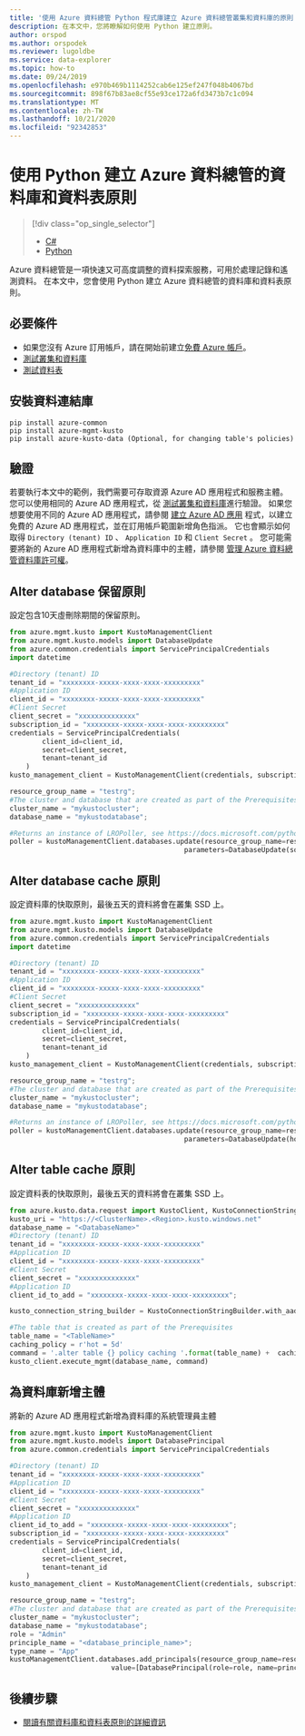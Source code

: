 ```yaml
---
title: '使用 Azure 資料總管 Python 程式庫建立 Azure 資料總管叢集和資料庫的原則 '
description: 在本文中，您將瞭解如何使用 Python 建立原則。
author: orspod
ms.author: orspodek
ms.reviewer: lugoldbe
ms.service: data-explorer
ms.topic: how-to
ms.date: 09/24/2019
ms.openlocfilehash: e970b469b1114252cab6e125ef247f048b4067bd
ms.sourcegitcommit: 898f67b83ae8cf55e93ce172a6fd3473b7c1c094
ms.translationtype: MT
ms.contentlocale: zh-TW
ms.lasthandoff: 10/21/2020
ms.locfileid: "92342853"
---
```

# <a name="create-database-and-table-policies-for-azure-data-explorer-by-using-python"></a>使用 Python 建立 Azure 資料總管的資料庫和資料表原則

> [!div class="op_single_selector"]
> * [C#](database-table-policies-csharp.md)
> * [Python](database-table-policies-python.md)
>

Azure 資料總管是一項快速又可高度調整的資料探索服務，可用於處理記錄和遙測資料。 在本文中，您會使用 Python 建立 Azure 資料總管的資料庫和資料表原則。

## <a name="prerequisites"></a>必要條件

* 如果您沒有 Azure 訂用帳戶，請在開始前建立[免費 Azure 帳戶](https://azure.microsoft.com/free/)。
* [測試叢集和資料庫](create-cluster-database-python.md)
* [測試資料表](python-ingest-data.md#create-a-table-on-your-cluster)

## <a name="install-the-data-libraries"></a>安裝資料連結庫

```
pip install azure-common
pip install azure-mgmt-kusto
pip install azure-kusto-data (Optional, for changing table's policies)
```

## <a name="authentication"></a>驗證
若要執行本文中的範例，我們需要可存取資源 Azure AD 應用程式和服務主體。 您可以使用相同的 Azure AD 應用程式，從 [測試叢集和資料庫](create-cluster-database-csharp.md#authentication)進行驗證。 如果您想要使用不同的 Azure AD 應用程式，請參閱 [建立 Azure AD 應用](/azure/active-directory/develop/howto-create-service-principal-portal) 程式，以建立免費的 Azure AD 應用程式，並在訂用帳戶範圍新增角色指派。 它也會顯示如何取得 `Directory (tenant) ID` 、 `Application ID` 和 `Client Secret` 。 您可能需要將新的 Azure AD 應用程式新增為資料庫中的主體，請參閱 [管理 Azure 資料總管資料庫許可權](manage-database-permissions.md)。    

## <a name="alter-database-retention-policy"></a>Alter database 保留原則
設定包含10天虛刪除期間的保留原則。

```python
from azure.mgmt.kusto import KustoManagementClient
from azure.mgmt.kusto.models import DatabaseUpdate
from azure.common.credentials import ServicePrincipalCredentials
import datetime

#Directory (tenant) ID
tenant_id = "xxxxxxxx-xxxxx-xxxx-xxxx-xxxxxxxxx"
#Application ID
client_id = "xxxxxxxx-xxxxx-xxxx-xxxx-xxxxxxxxx"
#Client Secret
client_secret = "xxxxxxxxxxxxxx"
subscription_id = "xxxxxxxx-xxxxx-xxxx-xxxx-xxxxxxxxx"
credentials = ServicePrincipalCredentials(
        client_id=client_id,
        secret=client_secret,
        tenant=tenant_id
    )
kusto_management_client = KustoManagementClient(credentials, subscription_id)

resource_group_name = "testrg";
#The cluster and database that are created as part of the Prerequisites
cluster_name = "mykustocluster";
database_name = "mykustodatabase";

#Returns an instance of LROPoller, see https://docs.microsoft.com/python/api/msrest/msrest.polling.lropoller?view=azure-python
poller = kustoManagementClient.databases.update(resource_group_name=resource_group_name, cluster_name=cluster_name, database_name=database_name,
                                           parameters=DatabaseUpdate(soft_delete_period=datetime.timedelta(days=10)))
```

## <a name="alter-database-cache-policy"></a>Alter database cache 原則
設定資料庫的快取原則，最後五天的資料將會在叢集 SSD 上。

```python
from azure.mgmt.kusto import KustoManagementClient
from azure.mgmt.kusto.models import DatabaseUpdate
from azure.common.credentials import ServicePrincipalCredentials
import datetime

#Directory (tenant) ID
tenant_id = "xxxxxxxx-xxxxx-xxxx-xxxx-xxxxxxxxx"
#Application ID
client_id = "xxxxxxxx-xxxxx-xxxx-xxxx-xxxxxxxxx"
#Client Secret
client_secret = "xxxxxxxxxxxxxx"
subscription_id = "xxxxxxxx-xxxxx-xxxx-xxxx-xxxxxxxxx"
credentials = ServicePrincipalCredentials(
        client_id=client_id,
        secret=client_secret,
        tenant=tenant_id
    )
kusto_management_client = KustoManagementClient(credentials, subscription_id)

resource_group_name = "testrg";
#The cluster and database that are created as part of the Prerequisites
cluster_name = "mykustocluster";
database_name = "mykustodatabase";

#Returns an instance of LROPoller, see https://docs.microsoft.com/python/api/msrest/msrest.polling.lropoller?view=azure-python
poller = kustoManagementClient.databases.update(resource_group_name=resource_group_name, cluster_name=cluster_name, database_name=database_name,
                                           parameters=DatabaseUpdate(hot_cache_period=datetime.timedelta(days=5)))
```

## <a name="alter-table-cache-policy"></a>Alter table cache 原則
設定資料表的快取原則，最後五天的資料將會在叢集 SSD 上。

```python
from azure.kusto.data.request import KustoClient, KustoConnectionStringBuilder
kusto_uri = "https://<ClusterName>.<Region>.kusto.windows.net"
database_name = "<DatabaseName>"
#Directory (tenant) ID
tenant_id = "xxxxxxxx-xxxxx-xxxx-xxxx-xxxxxxxxx"
#Application ID
client_id = "xxxxxxxx-xxxxx-xxxx-xxxx-xxxxxxxxx"
#Client Secret
client_secret = "xxxxxxxxxxxxxx"
#Application ID
client_id_to_add = "xxxxxxxx-xxxxx-xxxx-xxxx-xxxxxxxxx";

kusto_connection_string_builder = KustoConnectionStringBuilder.with_aad_application_key_authentication(connection_string=kusto_uri, aad_app_id=client_id, app_key=client_secret, authority_id=tenant_id)

#The table that is created as part of the Prerequisites
table_name = "<TableName>"
caching_policy = r'hot = 5d'
command = '.alter table {} policy caching '.format(table_name) +  caching_policy
kusto_client.execute_mgmt(database_name, command)
```

## <a name="add-a-new-principal-for-database"></a>為資料庫新增主體
將新的 Azure AD 應用程式新增為資料庫的系統管理員主體

```python
from azure.mgmt.kusto import KustoManagementClient
from azure.mgmt.kusto.models import DatabasePrincipal
from azure.common.credentials import ServicePrincipalCredentials

#Directory (tenant) ID
tenant_id = "xxxxxxxx-xxxxx-xxxx-xxxx-xxxxxxxxx"
#Application ID
client_id = "xxxxxxxx-xxxxx-xxxx-xxxx-xxxxxxxxx"
#Client Secret
client_secret = "xxxxxxxxxxxxxx"
#Application ID
client_id_to_add = "xxxxxxxx-xxxxx-xxxx-xxxx-xxxxxxxxx";
subscription_id = "xxxxxxxx-xxxxx-xxxx-xxxx-xxxxxxxxx"
credentials = ServicePrincipalCredentials(
        client_id=client_id,
        secret=client_secret,
        tenant=tenant_id
    )
kusto_management_client = KustoManagementClient(credentials, subscription_id)

resource_group_name = "testrg";
#The cluster and database that are created as part of the Prerequisites
cluster_name = "mykustocluster";
database_name = "mykustodatabase";
role = "Admin"
principle_name = "<database_principle_name>";
type_name = "App"
kustoManagementClient.databases.add_principals(resource_group_name=resource_group_name, cluster_name=cluster_name, database_name=database_name,
                         value=[DatabasePrincipal(role=role, name=principle_name, type=type_name, app_id=client_id_to_add, tenant_name=tenant_id)])
```

## <a name="next-steps"></a>後續步驟

* [閱讀有關資料庫和資料表原則的詳細資訊](kusto/management/policies.md)